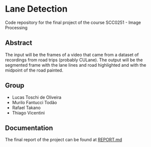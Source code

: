 # Lane Detection

Code repository for the final project of the course SCC0251 - Image Processing

## Abstract

The input will be the frames of a video that came from a dataset of recordings from road trips (probably CULane). The output will be the segmented frame with the lane lines and road highlighted and with the midpoint of the road painted.

## Group
- Lucas Toschi de Oliveira
- Murilo Fantucci Todão
- Rafael Takano
- Thiago Vicentini

## Documentation

The final report of the project can be found at [REPORT.md](report/REPORT.md)